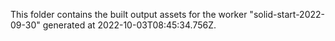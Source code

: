 This folder contains the built output assets for the worker "solid-start-2022-09-30" generated at 2022-10-03T08:45:34.756Z.